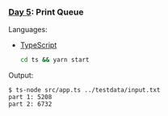 ### [Day 5](https://adventofcode.com/2024/day/5): Print Queue

Languages: 
-  [TypeScript](https://www.typescriptlang.org/)
    ```bash
    cd ts && yarn start
    ```
   
Output:
```
$ ts-node src/app.ts ../testdata/input.txt
part 1: 5208
part 2: 6732
```

